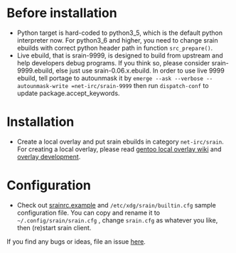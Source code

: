 # Before installation
- Python target is hard-coded to python3_5, which is the default python interpreter now. For python3_6 and higher, you need to change srain ebuilds with correct python header path in function `src_prepare()`.
- Live ebuild, that is srain-9999, is designed to build from upstream and help developers debug programs. If you think so, please consider srain-9999.ebuild, else just use srain-0.06.x.ebuild. In order to use live 9999 ebuild, tell portage to autounmask it by `emerge --ask --verbose --autounmask-write =net-irc/srain-9999` then run `dispatch-conf` to update package.accept_keywords.

# Installation
- Create a local overlay and put srain ebuilds in category `net-irc/srain`. For creating a local overlay, please read [gentoo local overlay wiki](https://wiki.gentoo.org/wiki/Handbook:AMD64/Portage/CustomTree#Defining_a_custom_repository) and [overlay development](https://wiki.gentoo.org/wiki/Custom_repository).

# Configuration
- Check out [srainrc.example](https://raw.githubusercontent.com/SrainApp/srain/master/srainrc.example) and `/etc/xdg/srain/builtin.cfg` sample configuration file. You can copy and rename it to `~/.config/srain/srain.cfg` , change `srain.cfg` as whatever you like, then (re)start srain client.

If you find any bugs or ideas, file an issue [here](https://github.com/SrainApp/srain/issues).
